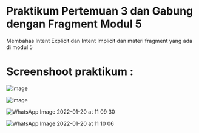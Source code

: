 # Praktikum Pertemuan 3  dan Gabung dengan Fragment Modul 5
Membahas Intent Explicit dan Intent Implicit dan materi fragment yang ada di modul 5 
# Screenshoot praktikum :
![image](https://user-images.githubusercontent.com/72422140/141043674-ebb1c7ba-f58c-47bc-8bee-c57d19a6abe6.png)

![image](https://user-images.githubusercontent.com/72422140/141043815-c09d1aeb-c304-48a4-a21c-2beccae54db0.png)


![WhatsApp Image 2022-01-20 at 11 09 30](https://user-images.githubusercontent.com/72422140/150272665-a3cddbe2-7f5d-468a-85e7-6cd4b4e3e9f0.jpeg)



![WhatsApp Image 2022-01-20 at 11 10 06](https://user-images.githubusercontent.com/72422140/150272682-893eb037-d09f-4ba0-b8a6-7d3240639c33.jpeg)
